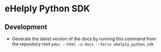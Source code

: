 # eHelply Python SDK

## Development
* Generate the latest version of the docs by running this command from the repository root `pdoc --html -o docs --force ehelply_python_sdk`